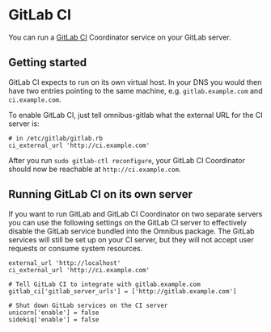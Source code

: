 # GitLab CI

You can run a [GitLab CI](https://about.gitlab.com/gitlab-ci/) Coordinator
service on your GitLab server.

## Getting started

GitLab CI expects to run on its own virtual host. In your DNS you would then
have two entries pointing to the same machine, e.g. `gitlab.example.com` and
`ci.example.com`.

To enable GitLab CI, just tell omnibus-gitlab what the external URL for the CI
server is:

```
# in /etc/gitlab/gitlab.rb
ci_external_url 'http://ci.example.com'
```

After you run `sudo gitlab-ctl reconfigure`, your GitLab CI Coordinator should
now be reachable at `http://ci.example.com`.

## Running GitLab CI on its own server

If you want to run GitLab and GitLab CI Coordinator on two separate servers you
can use the following settings on the GitLab CI server to effectively disable
the GitLab service bundled into the Omnibus package. The GitLab services will
still be set up on your CI server, but they will not accept user requests or
consume system resources.

```
external_url 'http://localhost'
ci_external_url 'http://ci.example.com'

# Tell GitLab CI to integrate with gitlab.example.com
gitlab_ci['gitlab_server_urls'] = ['http://gitlab.example.com']

# Shut down GitLab services on the CI server
unicorn['enable'] = false
sidekiq['enable'] = false
```
